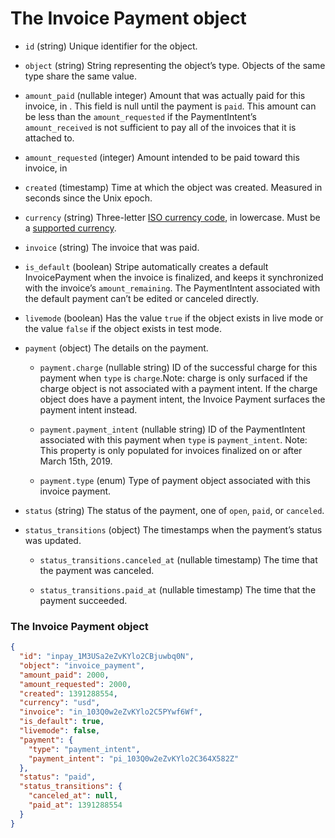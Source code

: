 # The Invoice Payment object

- `id` (string)
  Unique identifier for the object.

- `object` (string)
  String representing the object’s type. Objects of the same type share the same value.

- `amount_paid` (nullable integer)
  Amount that was actually paid for this invoice, in . This field is null until the payment is `paid`. This amount can be less than the `amount_requested` if the PaymentIntent’s `amount_received` is not sufficient to pay all of the invoices that it is attached to.

- `amount_requested` (integer)
  Amount intended to be paid toward this invoice, in 

- `created` (timestamp)
  Time at which the object was created. Measured in seconds since the Unix epoch.

- `currency` (string)
  Three-letter [ISO currency code](https://www.iso.org/iso-4217-currency-codes.html), in lowercase. Must be a [supported currency](https://stripe.com/docs/currencies).

- `invoice` (string)
  The invoice that was paid.

- `is_default` (boolean)
  Stripe automatically creates a default InvoicePayment when the invoice is finalized, and keeps it synchronized with the invoice’s `amount_remaining`. The PaymentIntent associated with the default payment can’t be edited or canceled directly.

- `livemode` (boolean)
  Has the value `true` if the object exists in live mode or the value `false` if the object exists in test mode.

- `payment` (object)
  The details on the payment.

  - `payment.charge` (nullable string)
    ID of the successful charge for this payment when `type` is `charge`.Note: charge is only surfaced if the charge object is not associated with a payment intent. If the charge object does have a payment intent, the Invoice Payment surfaces the payment intent instead.

  - `payment.payment_intent` (nullable string)
    ID of the PaymentIntent associated with this payment when `type` is `payment_intent`. Note: This property is only populated for invoices finalized on or after March 15th, 2019.

  - `payment.type` (enum)
    Type of payment object associated with this invoice payment.

- `status` (string)
  The status of the payment, one of `open`, `paid`, or `canceled`.

- `status_transitions` (object)
  The timestamps when the payment’s status was updated.

  - `status_transitions.canceled_at` (nullable timestamp)
    The time that the payment was canceled.

  - `status_transitions.paid_at` (nullable timestamp)
    The time that the payment succeeded.

### The Invoice Payment object

```json
{
  "id": "inpay_1M3USa2eZvKYlo2CBjuwbq0N",
  "object": "invoice_payment",
  "amount_paid": 2000,
  "amount_requested": 2000,
  "created": 1391288554,
  "currency": "usd",
  "invoice": "in_103Q0w2eZvKYlo2C5PYwf6Wf",
  "is_default": true,
  "livemode": false,
  "payment": {
    "type": "payment_intent",
    "payment_intent": "pi_103Q0w2eZvKYlo2C364X582Z"
  },
  "status": "paid",
  "status_transitions": {
    "canceled_at": null,
    "paid_at": 1391288554
  }
}
```
